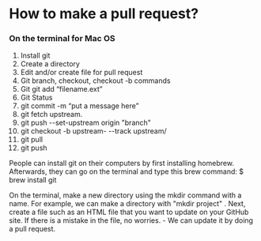 <h1>How to make a pull request?</h1>

<h3>On the terminal for Mac OS</h3>
<ol>
  <li>Install git</li>
   <li>Create a directory</li>
  <li>Edit and/or create file for pull request</li>
  <li>Git branch, checkout, checkout -b commands</li>
  <li>Git git add “filename.ext”</li>
  <li>Git Status</li>
  <li>git commit -m “put a message here”</li>
  <li> git fetch upstream. </li>
  <li>git push --set-upstream origin "branch"</li>
  <li>git checkout -b upstream-<directory> --track upstream/<directory></li>
  <li>git pull </li>
  <li>git push</li>
</ol>

<p>People can install git on their computers by first installing homebrew. Afterwards, they can go on the terminal and type this brew command:
  $ brew install git</p>
<p>On the terminal, make a new directory using the mkdir command with a name. For example, we can make a directory with "mkdir project" . Next, create a file such as an HTML file that you want to update on your GitHub site.  If there is a mistake in the file, no worries. - We can update it by doing a pull request.  </p>
  
